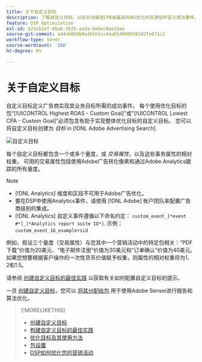 ```yaml
---
title: 关于自定义目标
description: 了解自定义目标，以在针对最低CPA或最高ROAS优化的资源包中定义成功事件。
feature: DSP Optimization
exl-id: 623cb1ef-85ab-4535-aa3a-8e6ec8ae15ee
source-git-commit: ad4ab8b9b0a4b5b1cc4aab540900363d2fe671c2
workflow-type: tm+mt
source-wordcount: '266'
ht-degree: 0%

---
```


# 关于自定义目标

自定义目标定义广告商实现其业务目标所需的成功事件。 每个使用优化目标的包“[!UICONTROL Highest ROAS - Custom Goal]&quot;或&quot;[!UICONTROL Lowest CPA - Custom Goal]“必须包含有助于实现整体优化目标的自定义目标。 您可以将自定义目标创建为 *目标* in [!DNL Adobe Advertising Search].

![自定义目标](/help/dsp/assets/objective-goals.png)

每个自定义目标都包含一个或多个量度，或 *交易属性*，以及这些事务属性的相对权重。 可用的交易属性包括使用Adobe广告转化像素和通过Adobe Analytics跟踪的所有量度。

>[!NOTE]
>
>* [!DNL Analytics] 维度和区段不可用于Adobe广告优化。
>* 要在DSP中使用Analytics事件，请使用 [!DNL Adobe] 帐户团队来配置广告商级别的集成。
>* [!DNL Analytics] 自定义事件遵循以下命名约定： `custom_event_[*event #*]_[*Analytics report suite ID*]`. 示例： `custom_event_16_examplersid`


例如，假设三个量度（交易属性）与您其中一个营销活动中的特定包相关：“PDF下载”价值为20美元、“电子邮件注册”价值为30美元和“订单确认”价值为40美元。 如果您想要根据客户操作的一次性货币价值赋予权重，则属性的相对权重将为1、2和1.5。

请参阅 [创建自定义目标的最佳实践](custom-goal-best-practices.md) 以获取有关如何配置自定义目标的提示。

一旦 [创建自定义目标](custom-goal-create.md)，您可以 [将其分配给包](/help/dsp/campaign-management/packages/package-settings.md) 用于使用Adobe Sensei进行报告和算法优化。

>[!MORELIKETHIS]
>
>* [创建自定义目标](custom-goal-create.md)
>* [构建自定义目标的最佳实践](custom-goal-best-practices.md)
>* [优化目标及其使用方法](optimization-goals.md)
>* [包设置](/help/dsp/campaign-management/packages/package-settings.md)
> * [DSP如何优化您的营销活动](optimization-how-dsp-optimizes-campaigns.md)

